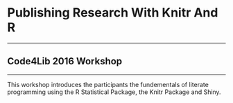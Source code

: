 # Publishing Research With Knitr And R

---

## Code4Lib 2016 Workshop

***

This workshop introduces the participants the fundementals of literate programming using the R Statistical Package, the Knitr Package and Shiny. 
